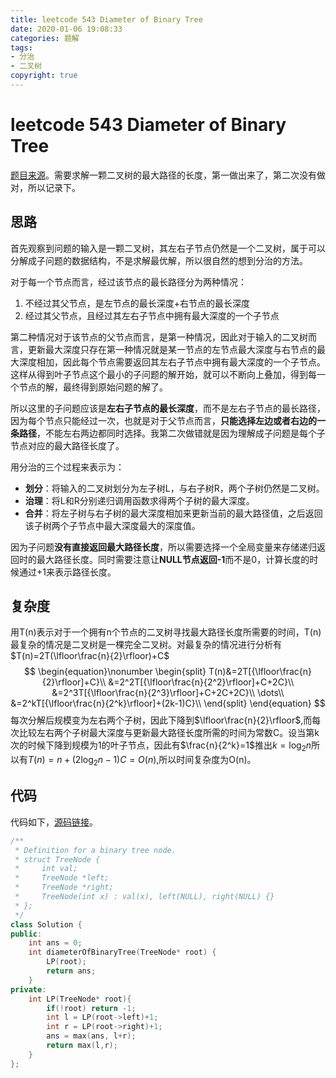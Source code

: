 ```yaml
---
title: leetcode 543 Diameter of Binary Tree
date: 2020-01-06 19:08:33
categories: 题解
tags:
- 分治
- 二叉树
copyright: true
---
```


# leetcode 543 Diameter of Binary Tree 

[题目来源](<https://leetcode.com/problems/diameter-of-binary-tree/> )。需要求解一颗二叉树的最大路径的长度，第一做出来了，第二次没有做对，所以记录下。

<!--more-->

## 思路

首先观察到问题的输入是一颗二叉树，其左右子节点仍然是一个二叉树，属于可以分解成子问题的数据结构，不是求解最优解，所以很自然的想到分治的方法。

对于每一个节点而言，经过该节点的最长路径分为两种情况：

1. 不经过其父节点，是左节点的最长深度+右节点的最长深度
2. 经过其父节点，且经过其左右子节点中拥有最大深度的一个子节点

第二种情况对于该节点的父节点而言，是第一种情况，因此对于输入的二叉树而言，更新最大深度只存在第一种情况就是某一节点的左节点最大深度与右节点的最大深度相加，因此每个节点需要返回其左右子节点中拥有最大深度的一个子节点。这样从得到叶子节点这个最小的子问题的解开始，就可以不断向上叠加，得到每一个节点的解，最终得到原始问题的解了。

所以这里的子问题应该是**左右子节点的最长深度**，而不是左右子节点的最长路径，因为每个节点只能经过一次，也就是对于父节点而言，**只能选择左边或者右边的一条路径**，不能左右两边都同时选择。我第二次做错就是因为理解成子问题是每个子节点对应的最大路径长度了。

用分治的三个过程来表示为：

- **划分**：将输入的二叉树划分为左子树L，与右子树R，两个子树仍然是二叉树。
- **治理**：将L和R分别递归调用函数求得两个子树的最大深度。
- **合并**：将左子树与右子树的最大深度相加来更新当前的最大路径值，之后返回该子树两个子节点中最大深度最大的深度值。

因为子问题**没有直接返回最大路径长度**，所以需要选择一个全局变量来存储递归返回时的最大路径长度。同时需要注意让**NULL节点返回-1**而不是0，计算长度的时候通过+1来表示路径长度。

## 复杂度

用T(n)表示对于一个拥有n个节点的二叉树寻找最大路径长度所需要的时间，T(n)最复杂的情况是二叉树是一棵完全二叉树。对最复杂的情况进行分析有$T(n)=2T(\lfloor\frac{n}{2}\rfloor)+C$
$$
\begin{equation}\nonumber
\begin{split}
T(n)&=2T[{\lfloor\frac{n}{2}\rfloor]+C}\\
&=2^2T[{\lfloor\frac{n}{2^2}\rfloor]+C+2C}\\
&=2^3T[{\lfloor\frac{n}{2^3}\rfloor]+C+2C+2C}\\
\dots\\
&=2^kT[{\lfloor\frac{n}{2^k}\rfloor]+(2k-1)C}\\
\end{split} 
\end{equation}
$$
每次分解后规模变为左右两个子树，因此下降到$\lfloor\frac{n}{2}\rfloor$,而每次比较左右两个子树最大深度与更新最大路径长度所需的时间为常数C。设当第k次的时候下降到规模为1的叶子节点，因此有$\frac{n}{2^k}=1$推出$k=\log_2n$所以有$T(n)=n+(2\log_2n-1)C=O(n)$,所以时间复杂度为O(n)。

## 代码

代码如下，[源码链接](<https://github.com/BraveY/Coding/blob/master/leetcode/diameter-of-binary-tree.cc> )。

```cc
/**
 * Definition for a binary tree node.
 * struct TreeNode {
 *     int val;
 *     TreeNode *left;
 *     TreeNode *right;
 *     TreeNode(int x) : val(x), left(NULL), right(NULL) {}
 * };
 */
class Solution {
public:
    int ans = 0;
    int diameterOfBinaryTree(TreeNode* root) {
        LP(root);
        return ans;
    }
private:
    int LP(TreeNode* root){
        if(!root) return -1;
        int l = LP(root->left)+1;
        int r = LP(root->right)+1;
        ans = max(ans, l+r);
        return max(l,r);
    }
};
```

